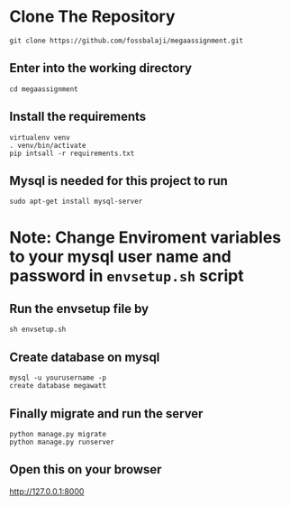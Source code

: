 # Clone The Repository
```shell
git clone https://github.com/fossbalaji/megaassignment.git
```
## Enter into the working directory

```shell
cd megaassignment
```
## Install the requirements
```shell
virtualenv venv
. venv/bin/activate
pip intsall -r requirements.txt
```

## Mysql is needed for this project to run
```shell
sudo apt-get install mysql-server
```

# Note: Change Enviroment variables to your mysql user name and password in `envsetup.sh` script

## Run the envsetup file by
```shell
sh envsetup.sh
```

## Create database on mysql

```shell
mysql -u yourusername -p
create database megawatt
```

## Finally migrate and run the server
```shell
python manage.py migrate
python manage.py runserver
```

## Open this on your browser
http://127.0.0.1:8000
